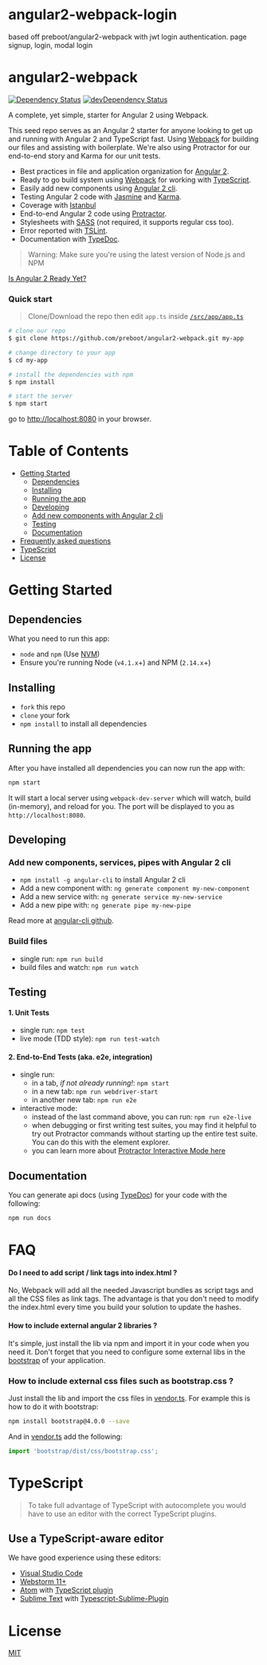 
# angular2-webpack-login
based off preboot/angular2-webpack with jwt login authentication. page signup, login, modal login

# angular2-webpack

[![Dependency Status](https://david-dm.org/preboot/angular2-webpack/status.svg)](https://david-dm.org/preboot/angular2-webpack#info=dependencies) [![devDependency Status](https://david-dm.org/preboot/angular2-webpack/dev-status.svg)](https://david-dm.org/preboot/angular2-webpack#info=devDependencies)

A complete, yet simple, starter for Angular 2 using Webpack.

This seed repo serves as an Angular 2 starter for anyone looking to get up and running with Angular 2 and TypeScript fast. Using [Webpack](http://webpack.github.io/) for building our files and assisting with boilerplate. We're also using Protractor for our end-to-end story and Karma for our unit tests.
* Best practices in file and application organization for [Angular 2](https://angular.io/).
* Ready to go build system using [Webpack](https://webpack.github.io/docs/) for working with [TypeScript](http://www.typescriptlang.org/).
* Easily add new components using [Angular 2 cli](https://github.com/angular/angular-cli).
* Testing Angular 2 code with [Jasmine](http://jasmine.github.io/) and [Karma](http://karma-runner.github.io/).
* Coverage with [Istanbul](https://github.com/gotwarlost/istanbul)
* End-to-end Angular 2 code using [Protractor](https://angular.github.io/protractor/).
* Stylesheets with [SASS](http://sass-lang.com/) (not required, it supports regular css too).
* Error reported with [TSLint](http://palantir.github.io/tslint/).
* Documentation with [TypeDoc](http://typedoc.io/).

>Warning: Make sure you're using the latest version of Node.js and NPM

[Is Angular 2 Ready Yet?](http://splintercode.github.io/is-angular-2-ready/)

### Quick start

> Clone/Download the repo then edit `app.ts` inside [`/src/app/app.ts`](/src/app/app.ts)

```bash
# clone our repo
$ git clone https://github.com/preboot/angular2-webpack.git my-app

# change directory to your app
$ cd my-app

# install the dependencies with npm
$ npm install

# start the server
$ npm start
```
go to [http://localhost:8080](http://localhost:8080) in your browser.

# Table of Contents

* [Getting Started](#getting-started)
    * [Dependencies](#dependencies)
    * [Installing](#installing)
    * [Running the app](#running-the-app)
    * [Developing](#developing)
    * [Add new components with Angular 2 cli](#add-new-components-services-pipes-with-angular-2-cli)
    * [Testing](#testing)
    * [Documentation](#documentation)
* [Frequently asked questions](#faq)
* [TypeScript](#typescript)
* [License](#license)

# Getting Started

## Dependencies

What you need to run this app:
* `node` and `npm` (Use [NVM](https://github.com/creationix/nvm))
* Ensure you're running Node (`v4.1.x`+) and NPM (`2.14.x`+)

## Installing

* `fork` this repo
* `clone` your fork
* `npm install` to install all dependencies

## Running the app

After you have installed all dependencies you can now run the app with:

```bash
npm start
```

It will start a local server using `webpack-dev-server` which will watch, build (in-memory), and reload for you. The port will be displayed to you as `http://localhost:8080`.

## Developing

### Add new components, services, pipes with Angular 2 cli

* `npm install -g angular-cli` to install Angular 2 cli
* Add a new component with: `ng generate component my-new-component`
* Add a new service with: `ng generate service my-new-service`
* Add a new pipe with: `ng generate pipe my-new-pipe`

Read more at [angular-cli github](https://github.com/angular/angular-cli).

### Build files

* single run: `npm run build`
* build files and watch: `npm run watch`

## Testing

#### 1. Unit Tests

* single run: `npm test`
* live mode (TDD style): `npm run test-watch`

#### 2. End-to-End Tests (aka. e2e, integration)

* single run:
  * in a tab, *if not already running!*: `npm start`
  * in a new tab: `npm run webdriver-start`
  * in another new tab: `npm run e2e`
* interactive mode:
  * instead of the last command above, you can run: `npm run e2e-live`
  * when debugging or first writing test suites, you may find it helpful to try out Protractor commands without starting up the entire test suite. You can do this with the element explorer.
  * you can learn more about [Protractor Interactive Mode here](https://github.com/angular/protractor/blob/master/docs/debugging.md#testing-out-protractor-interactively)

## Documentation

You can generate api docs (using [TypeDoc](http://typedoc.io/)) for your code with the following:
```bash
npm run docs
```

# FAQ

#### Do I need to add script / link tags into index.html ?

No, Webpack will add all the needed Javascript bundles as script tags and all the CSS files as link tags. The advantage is that you don't need to modify the index.html every time you build your solution to update the hashes.

#### How to include external angular 2 libraries ?

It's simple, just install the lib via npm and import it in your code when you need it. Don't forget that you need to configure some external libs in the [bootstrap](https://github.com/preboot/angular2-webpack/blob/master/src/bootstrap.ts) of your application.

### How to include external css files such as bootstrap.css ?

Just install the lib and import the css files in [vendor.ts](https://github.com/preboot/angular2-webpack/blob/master/src/vendor.ts). For example this is how to do it with bootstrap:

```sh
npm install bootstrap@4.0.0 --save
```

And in [vendor.ts](https://github.com/preboot/angular2-webpack/blob/master/src/vendor.ts) add the following:

```ts
import 'bootstrap/dist/css/bootstrap.css';
```

# TypeScript

> To take full advantage of TypeScript with autocomplete you would have to use an editor with the correct TypeScript plugins.

## Use a TypeScript-aware editor

We have good experience using these editors:

* [Visual Studio Code](https://code.visualstudio.com/)
* [Webstorm 11+](https://www.jetbrains.com/webstorm/download/)
* [Atom](https://atom.io/) with [TypeScript plugin](https://atom.io/packages/atom-typescript)
* [Sublime Text](http://www.sublimetext.com/3) with [Typescript-Sublime-Plugin](https://github.com/Microsoft/Typescript-Sublime-plugin#installation)

# License

[MIT](/LICENSE)

